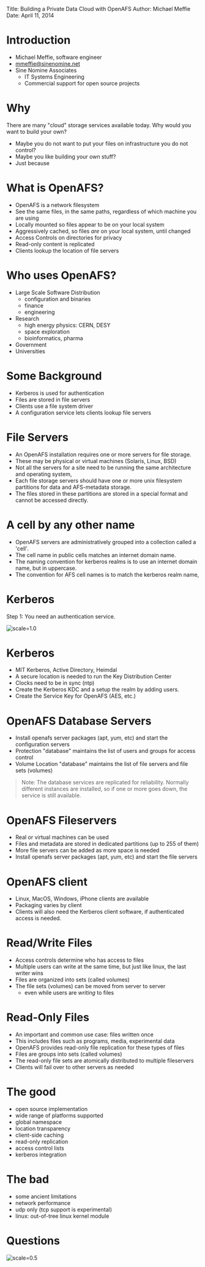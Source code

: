 Title: Building a Private Data Cloud with OpenAFS
Author: Michael Meffie
Date: April 11, 2014


Introduction
============

* Michael Meffie, software engineer
* mmeffie@sinenomine.net
* Sine Nomine Associates
  * IT Systems Engineering
  * Commercial support for open source projects

Why
===

There are many "cloud" storage services available today.
Why would you want to build your own?

* Maybe you do not want to put your files on infrastructure you do not control?
* Maybe you like building your own stuff?
* Just because

What is OpenAFS?
================

* OpenAFS is a network filesystem
* See the same files, in the same paths, regardless of which machine you are using
* Locally mounted so files appear to be on your local system
* Aggressively cached, so files *are* on your local system, until changed
* Access Controls on directories for privacy
* Read-only content is replicated
* Clients lookup the location of file servers

Who uses OpenAFS?
=================

* Large Scale Software Distribution
  * configuration and binaries
  * finance
  * engineering
* Research
  * high energy physics: CERN, DESY
  * space exploration
  * bioinformatics, pharma
* Government
* Universities

Some Background
===============

* Kerberos is used for authentication
* Files are stored in file servers
* Clients use a file system driver
* A configuration service lets clients lookup file servers

File Servers
============

* An OpenAFS installation requires one or more servers for file storage.
* These may be physical or virtual machines (Solaris, Linux, BSD)
* Not all the servers for a site need to be running the same architecture and operating system,
* Each file storage servers should have one or more unix filesystem partitions for data and AFS-metadata storage.
* The files stored in these partitions are stored in a special format and cannot be accessed directly.

A cell by any other name
========================

* OpenAFS servers are administratively grouped into a collection called a 'cell'.
* The cell name in public cells matches an internet domain name.
* The naming convention for kerberos realms is to use an internet domain name, but in uppercase.
* The convention for AFS cell names is to match the kerberos realm name,

Kerberos
========

Step 1: You need an authentication service.

![scale=1.0](images/cerberus.jpg)

Kerberos
========

* MIT Kerberos, Active Directory, Heimdal
* A secure location is needed to run the Key Distribution Center
* Clocks need to be in sync (ntp)
* Create the Kerberos KDC and a setup the realm by adding users.
* Create the Service Key for OpenAFS (AES, etc.)

OpenAFS Database Servers
========================

* Install openafs server packages (apt, yum, etc) and start the configuration servers
* Protection "database" maintains the list of users and groups for access control
* Volume Location "database" maintains the list of file servers and file sets (volumes)

> Note:
> The database services are replicated for reliability. Normally different instances
> are installed, so if one or more goes down, the service is still available.

OpenAFS Fileservers
===================

* Real or virtual machines can be used
* Files and metadata are stored in dedicated partitions (up to 255 of them)
* More file servers can be added as more space is needed
* Install openafs server packages (apt, yum, etc) and start the file servers

OpenAFS client
==============

* Linux, MacOS, Windows, iPhone clients are available
* Packaging varies by client
* Clients will also need the Kerberos client software, if authenticated access is needed.

Read/Write Files
================

* Access controls determine who has access to files
* Multiple users can write at the same time, but just like linux, the last writer wins
* Files are organized into sets (called volumes)
* The file sets (volumes) can be moved from server to server
  * even while users are *writing* to files

Read-Only Files
===============

* An important and common use case: files written once
* This includes files such as programs, media, experimental data
* OpenAFS provides read-only file replication for these types of files
* Files are groups into sets (called volumes)
* The read-only file sets are atomically distributed to multiple fileservers
* Clients will fail over to other servers as needed

The good
========

* open source implementation
* wide range of platforms supported
* global namespace
* location transparency
* client-side caching
* read-only replication
* access control lists
* kerberos integration

The bad
=======

* some ancient limitations
* network performance
* udp only (tcp support is experimental)
* linux: out-of-tree linux kernel module

Questions
=========

![scale=0.5](images/andy.jpg)

